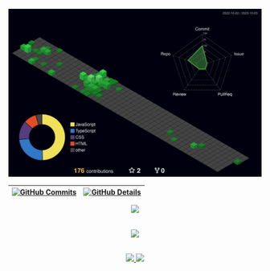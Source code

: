   ![Status](./profile-3d-contrib/profile-night-green.svg)
  

  
 | [![GitHub Commits](http://github-profile-summary-cards.vercel.app/api/cards/productive-time?username=isaac545454&theme=dracula&utcOffset=-3)](https://github.com/vn7n24fzkq/github-profile-summary-cards) | [![GitHub Details](http://github-profile-summary-cards.vercel.app/api/cards/profile-details?username=isaac545454&theme=dracula)](https://github.com/vn7n24fzkq/github-profile-summary-cards) |  
 | ----------- | ----------- |



 <div align="center">
  <a href="https://skillicons.dev"   >
    <img src="https://skillicons.dev/icons?i=git,javascript,typescript,css,html,react,next,tailwind,nodejs,express,docker,figma,github,jest,styledcomponents" />
  </a>
</div>

##

   <div align="center" >
     <img src="https://github-profile-trophy.vercel.app/?username=ogabrielfef&row=1&column=6&theme=dracula&margin-w=15&margin-h=15"/>
  </div>

##

<div align="center">
  <a href="https://www.linkedin.com/in/gabrielferreiraf/"  target="_blank" >
    <img src="https://skillicons.dev/icons?i=linkedin" />
  </a>
  <a href="https://www.instagram.com/ogabrielfef/"  target="_blank" >
    <img src="https://skillicons.dev/icons?i=instagram" />
  </a>
</div>
